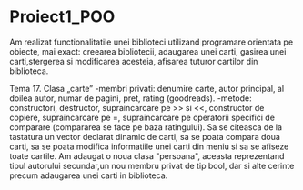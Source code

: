 # Proiect1_POO
Am realizat functionalitatile unei biblioteci utilizand programare orientata pe obiecte, mai exact: creearea bibliotecii, adaugarea unei carti, gasirea unei carti,stergerea si modificarea acesteia, afisarea tuturor cartilor din biblioteca.

Tema 17. Clasa „carte”
	-membri privati: denumire carte, autor principal, al doilea autor, numar de pagini, pret, rating (goodreads).
	-metode: constructori, destructor, supraincarcare pe >> si <<, constructor de copiere, supraincarcare pe =, supraincarcare pe operatorii specifici de comparare (compararea se face pe baza ratingului).
	Sa se citeasca de la tastatura un vector declarat dinamic de carti, sa se poata compara doua carti, sa se poata modifica informatiile unei carti din meniu si sa se afiseze toate cartile.
	Am adaugat o noua clasa "persoana", aceasta reprezentand tipul autorului secundar,un nou membru privat de tip bool, dar si alte cerinte precum adaugarea unei carti in biblioteca. 
